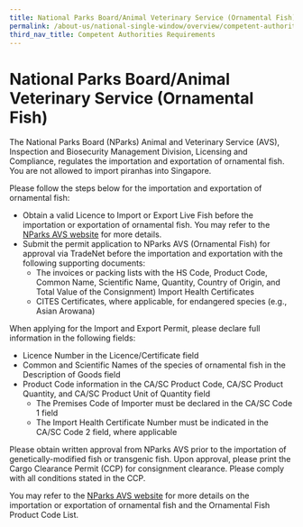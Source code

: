 ```yaml
---
title: National Parks Board/Animal Veterinary Service (Ornamental Fish)
permalink: /about-us/national-single-window/overview/competent-authorities-requirements/AVS-Fish
third_nav_title: Competent Authorities Requirements
---
```




# National Parks Board/Animal Veterinary Service (Ornamental Fish)

The National Parks Board (NParks) Animal and Veterinary Service (AVS), Inspection and Biosecurity Management Division, Licensing and Compliance, regulates the importation and exportation of ornamental fish. You are not allowed to import piranhas into Singapore.

Please follow the steps below for the importation and exportation of ornamental fish:

-   Obtain a valid Licence to Import or Export Live Fish before the importation or exportation of ornamental fish. You may refer to the [NParks AVS website](http://www.nparks.gov.sg/avs) for more details.
-   Submit the permit application to NParks AVS (Ornamental Fish) for approval via TradeNet before the importation and exportation with the following supporting documents:
     - The invoices or packing lists with the HS Code, Product Code, Common Name, Scientific Name, Quantity, Country of Origin, and Total Value of the Consignment)
 Import Health Certificates
    - CITES Certificates, where applicable, for endangered species (e.g., Asian Arowana)
 

   

When applying for the Import and Export Permit, please declare full information in the following fields:

-   Licence Number in the Licence/Certificate field
-   Common and Scientific Names of the species of ornamental fish in the Description of Goods field
-   Product Code information in the CA/SC Product Code, CA/SC Product Quantity, and CA/SC Product Unit of Quantity field  
    - The Premises Code of Importer must be declared in the CA/SC Code 1 field  
    - The Import Health Certificate Number must be indicated in the CA/SC Code 2 field, where applicable

Please obtain written approval from NParks AVS prior to the importation of genetically-modified fish or transgenic fish. Upon approval, please print the Cargo Clearance Permit (CCP) for consignment clearance. Please comply with all conditions stated in the CCP.

You may refer to the [NParks AVS website](http://www.nparks.gov.sg/avs) for more details on the importation or exportation of ornamental fish and the Ornamental Fish Product Code List.
